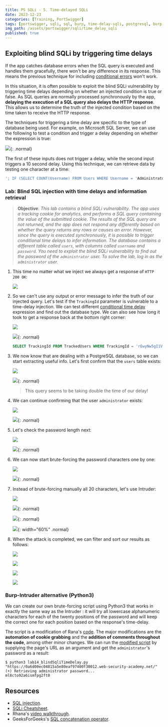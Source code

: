 ```yaml
---
title: PS SQLi - 5. Time-delayed SQLi
date: 2023-12-23
categories: [Training, PortSwigger]
tags: [portswigger, sqli, sql, burp, time-delay-sqli, postgresql, burp-intruder, python3]
img_path: /assets/portswigger/sqli/time_delay_sqli
published: true
---
```


## Exploiting blind SQLi by triggering time delays

If the app catches database errors when the SQL query is executed and handles them gracefully, there won't be any difference in its response. This means the previous technique for including [conditional errors](https://cspanias.github.io/posts/PS-SQLi-4.-Error-based-SQLi/) won't work.

In this situation, it is often possible to exploit the blind SQLi vulnerability by triggering time delays depending on whether an injected condition is true or false. As SQL queries are normally processed synchronously by the app, **delaying the execution of a SQL query also delays the HTTP response**. This allows us to determine the truth of the injected condition based on the time taken to receive the HTTP response.

The techniques for triggering a time delay are specific to the type of database being used. For example, on Microsoft SQL Server, we can use the following to test a condition and trigger a delay depending on whether the expression is true:

![](microsoft_sql_server.png){: .normal}

The first of these inputs does not trigger a delay, while the second input triggers a 10 second delay. Using this technique, we can retrieve data by testing one character at a time:

```sql
'; IF (SELECT COUNT(Username) FROM Users WHERE Username = 'Administrator' AND SUBSTRING(Password, 1, 1) > 'm') = 1 WAITFOR DELAY '0:0:{delay}'--
```

### Lab: Blind SQL injection with time delays and information retrieval

> **Objective**: _This lab contains a blind SQLi vulnerability. The app uses a tracking cookie for analytics, and performs a SQL query containing the value of the submitted cookie. The results of the SQL query are not returned, and the app does not respond any differently based on whether the query returns any rows or causes an error. However, since the query is executed synchronously, it is possible to trigger conditional time delays to infer information. The database contains a different table called `users`, with columns called `username` and `password`. You need to exploit the blind SQLi vulnerability to find out the password of the `administrator` user. To solve the lab, log in as the `administrator` user._

1. This time no matter what we inject we always get a response of `HTTP 200 OK`:

    ![](lab1_sqli_test.png)

2. So we can't use any output or error message to infer the truth of our injected query. Let's test if the `TrackingId` parameter is vulnerable to a time-delay injection. We can test different [conditional time delay](https://portswigger.net/web-security/sql-injection/cheat-sheet) expression and find out the database type. We can also see how long it took to get a response back at the bottom right corner:

    ![](lab1_test_version.png)

    ![](lab1_milliseconds.png){: .normal}

    ```sql
    SELECT TrackingId FROM TrackedUsers WHERE TrackingId = 'rEwyNw5gI1VsAfPW' || (SELECT CASE WHEN ( (SELECT COUNT(version())) = 1) THEN pg_sleep(10) ELSE pg_sleep(0) END)--
    ```

3. We now know that are dealing with a PostgreSQL database, so we can start extracting useful info. Let's first confirm that the `users` table exists:

    ![](lab1_test_users.png)

    ![](lab1_time_users.png){: .normal}

    > This query seems to be taking double the time of our delay!

3. We can continue confirming that the user `administrator` exists:

    ![](lab1_test_admin.png)

    ![](lab1_time_admin.png){: .normal}

4. Let's check the password length next:

    ![](lab1_test_pass_length.png)

    ![](lab1_time_pass_length.png){: .normal}

5. We can now start brute-forcing the password characters one by one:

    ![](lab1_test_first_letter.png)

    ![](lab1_time_first_letter.png){: .normal}

6. Instead of brute-forcing manually all 20 characters, let's use Intruder:

    ![](lab1_intruder_pos.png)

    ![](lab1_intruder_payload_1.png){: .normal}

    ![](lab1_intruder_payload_2.png){: .normal}

    ![](lab1_intruder_threads.png){: width="60%" .normal}

7. When the attack is completed, we can filter and sort our results as follows:

    ![](lab1_intruder_highlight.png)

    ![](lab1_intruder_highlight_1.png)

    ![](lab1_intruder_highlight_2.png)

    ![](lab1_solved.png)

### Burp-Intruder alternative (Python3)

We can create our own brute-forcing script using Python3 that works in exactly the same way as the Intruder : it will try all lowercase alphanumeric characters for each of the twenty positions of the password and will keep the correct one for each position based on the response's time-delay.

The script is a modification of Rana's [code](https://raw.githubusercontent.com/rkhal101/Web-Security-Academy-Series/main/sql-injection/lab-14/sqli-lab-14.py). The major modifications are the **automation of cookie grabbing** and the **addition of comments throughout the code**, among other minor changes. We can run the [modified script](https://github.com/CSpanias/cspanias.github.io/blob/main/assets/portswigger/sqli/time_delay_sqli/lab14_blindSqliTimeDelay.py) by supplying the page's URL as an argument and get the `administrator`'s password as a result:

```shell
$ python3 lab14_blindSqliTimeDelay.py "https://0a6d00ec04815a5e80eaf97400f30012.web-security-academy.net/"
(+) Retrieving administrator password...
ml8cto92a6ismfpg2ft0
```
## Resources

- [SQL injection](https://portswigger.net/web-security/learning-paths/sql-injection).
- [SQLi Cheatsheet](https://portswigger.net/web-security/sql-injection/cheat-sheet).
- Rhana's [video walkthrough](https://www.youtube.com/watch?v=6RQDafoyfgQ).
- GeeksForGeeks's [SQL concatenation operator](https://www.geeksforgeeks.org/sql-concatenation-operator/).